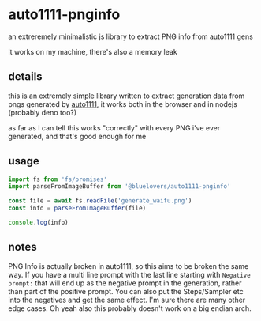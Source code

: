 # auto1111-pnginfo
 an extreremely minimalistic js library to extract PNG info from auto1111 gens

 it works on my machine, there's also a memory leak

## details

 this is an extremely simple library written to extract generation data from pngs generated by [auto1111](https://github.com/AUTOMATIC1111/stable-diffusion-webui/), it works both in the browser and in nodejs (probably deno too?)

 as far as I can tell this works "correctly" with every PNG i've ever generated, and that's good enough for me

## usage

```js
import fs from 'fs/promises'
import parseFromImageBuffer from '@bluelovers/auto1111-pnginfo'

const file = await fs.readFile('generate_waifu.png')
const info = parseFromImageBuffer(file)

console.log(info)
```

## notes

PNG Info is actually broken in auto1111, so this aims to be broken the same way. If you have a multi line prompt with the last line starting with `Negative prompt:` that will end up as the negative prompt in the generation, rather than part of the positive prompt. You can also put the Steps/Sampler etc into the negatives and get the same effect. I'm sure there are many other edge cases. Oh yeah also this probably doesn't work on a big endian arch.
